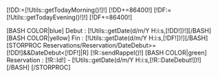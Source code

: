 [!DD:=[!Utils::getTodayMorning()!]!]
[!DD+=86400!]
[!DF:=[!Utils::getTodayEvening()!]!]
[!DF+=86400!]


[BASH COLOR|blue] Debut : [!Utils::getDate(d/m/Y H:i:s,[!DD!])!][/BASH]
[BASH COLOR|yellow] Fin : [!Utils::getDate(d/m/Y H:i:s,[!DF!])!][/BASH]
[STORPROC Reservations/Reservation/DateDebut>=[!DD!]&&DateDebut<[!DF!]|R]
    [!R::sendRappel()!]
    [BASH COLOR|green] Reservation : [!R::Id!] - [!Utils::getDate(d/m/Y H:i:s,[!R::DateDebut!])!][/BASH]
[/STORPROC]